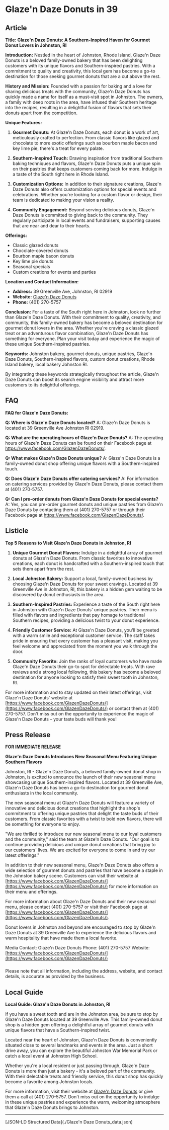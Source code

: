 # Glaze'n Daze Donuts in 39

## Article
**Title: Glaze'n Daze Donuts: A Southern-Inspired Haven for Gourmet Donut Lovers in Johnston, RI**

**Introduction:**
Nestled in the heart of Johnston, Rhode Island, Glaze'n Daze Donuts is a beloved family-owned bakery that has been delighting customers with its unique flavors and Southern-inspired pastries. With a commitment to quality and creativity, this local gem has become a go-to destination for those seeking gourmet donuts that are a cut above the rest.

**History and Mission:**
Founded with a passion for baking and a love for sharing delicious treats with the community, Glaze'n Daze Donuts has quickly made a name for itself as a must-visit spot in Johnston. The owners, a family with deep roots in the area, have infused their Southern heritage into the recipes, resulting in a delightful fusion of flavors that sets their donuts apart from the competition.

**Unique Features:**

1. **Gourmet Donuts:** At Glaze'n Daze Donuts, each donut is a work of art, meticulously crafted to perfection. From classic flavors like glazed and chocolate to more exotic offerings such as bourbon maple bacon and key lime pie, there's a treat for every palate.
   
2. **Southern-Inspired Touch:** Drawing inspiration from traditional Southern baking techniques and flavors, Glaze'n Daze Donuts puts a unique spin on their pastries that keeps customers coming back for more. Indulge in a taste of the South right here in Rhode Island.
   
3. **Customization Options:** In addition to their signature creations, Glaze'n Daze Donuts also offers customization options for special events and celebrations. Whether you're looking for a custom flavor or design, their team is dedicated to making your vision a reality.
   
4. **Community Engagement:** Beyond serving delicious donuts, Glaze'n Daze Donuts is committed to giving back to the community. They regularly participate in local events and fundraisers, supporting causes that are near and dear to their hearts.

**Offerings:**

- Classic glazed donuts
- Chocolate-covered donuts
- Bourbon maple bacon donuts
- Key lime pie donuts
- Seasonal specials
- Custom creations for events and parties

**Location and Contact Information:**

- **Address:** 39 Greenville Ave, Johnston, RI 02919
- **Website:** [Glaze'n Daze Donuts](https://www.facebook.com/GlazenDazeDonuts/)
- **Phone:** (401) 270-5757

**Conclusion:**
For a taste of the South right here in Johnston, look no further than Glaze'n Daze Donuts. With their commitment to quality, creativity, and community, this family-owned bakery has become a beloved destination for gourmet donut lovers in the area. Whether you're craving a classic glazed treat or an adventurous flavor combination, Glaze'n Daze Donuts has something for everyone. Plan your visit today and experience the magic of these unique Southern-inspired pastries.

**Keywords:**
Johnston bakery, gourmet donuts, unique pastries, Glaze'n Daze Donuts, Southern-inspired flavors, custom donut creations, Rhode Island bakery, local bakery Johnston RI.

By integrating these keywords strategically throughout the article, Glaze'n Daze Donuts can boost its search engine visibility and attract more customers to its delightful offerings.

## FAQ
**FAQ for Glaze'n Daze Donuts:**

**Q: Where is Glaze'n Daze Donuts located?**
A: Glaze'n Daze Donuts is located at 39 Greenville Ave Johnston RI 02919.

**Q: What are the operating hours of Glaze'n Daze Donuts?**
A: The operating hours of Glaze'n Daze Donuts can be found on their Facebook page at https://www.facebook.com/GlazenDazeDonuts/.

**Q: What makes Glaze'n Daze Donuts unique?**
A: Glaze'n Daze Donuts is a family-owned donut shop offering unique flavors with a Southern-inspired touch.

**Q: Does Glaze'n Daze Donuts offer catering services?**
A: For information on catering services provided by Glaze'n Daze Donuts, please contact them at (401) 270-5757.

**Q: Can I pre-order donuts from Glaze'n Daze Donuts for special events?**
A: Yes, you can pre-order gourmet donuts and unique pastries from Glaze'n Daze Donuts by contacting them at (401) 270-5757 or through their Facebook page at https://www.facebook.com/GlazenDazeDonuts/.

## Listicle
**Top 5 Reasons to Visit Glaze'n Daze Donuts in Johnston, RI**

1. **Unique Gourmet Donut Flavors:** Indulge in a delightful array of gourmet donuts at Glaze'n Daze Donuts. From classic favorites to innovative creations, each donut is handcrafted with a Southern-inspired touch that sets them apart from the rest.

2. **Local Johnston Bakery:** Support a local, family-owned business by choosing Glaze'n Daze Donuts for your sweet cravings. Located at 39 Greenville Ave in Johnston, RI, this bakery is a hidden gem waiting to be discovered by donut enthusiasts in the area.

3. **Southern-Inspired Pastries:** Experience a taste of the South right here in Johnston with Glaze'n Daze Donuts' unique pastries. Their menu is filled with flavors and ingredients that pay homage to traditional Southern recipes, providing a delicious twist to your donut experience.

4. **Friendly Customer Service:** At Glaze'n Daze Donuts, you'll be greeted with a warm smile and exceptional customer service. The staff takes pride in ensuring that every customer has a pleasant visit, making you feel welcome and appreciated from the moment you walk through the door.

5. **Community Favorite:** Join the ranks of loyal customers who have made Glaze'n Daze Donuts their go-to spot for delectable treats. With rave reviews and a strong local following, this bakery has become a beloved destination for anyone looking to satisfy their sweet tooth in Johnston, RI.

For more information and to stay updated on their latest offerings, visit Glaze'n Daze Donuts' website at [https://www.facebook.com/GlazenDazeDonuts/](https://www.facebook.com/GlazenDazeDonuts/) or contact them at (401) 270-5757. Don't miss out on the opportunity to experience the magic of Glaze'n Daze Donuts – your taste buds will thank you!

## Press Release
**FOR IMMEDIATE RELEASE**

**Glaze'n Daze Donuts Introduces New Seasonal Menu Featuring Unique Southern Flavors**

Johnston, RI - Glaze'n Daze Donuts, a beloved family-owned donut shop in Johnston, is excited to announce the launch of their new seasonal menu showcasing unique Southern-inspired flavors. Located at 39 Greenville Ave, Glaze'n Daze Donuts has been a go-to destination for gourmet donut enthusiasts in the local community.

The new seasonal menu at Glaze'n Daze Donuts will feature a variety of innovative and delicious donut creations that highlight the shop's commitment to offering unique pastries that delight the taste buds of their customers. From classic favorites with a twist to bold new flavors, there will be something for everyone to enjoy.

"We are thrilled to introduce our new seasonal menu to our loyal customers and the community," said the team at Glaze'n Daze Donuts. "Our goal is to continue providing delicious and unique donut creations that bring joy to our customers' lives. We are excited for everyone to come in and try our latest offerings."

In addition to their new seasonal menu, Glaze'n Daze Donuts also offers a wide selection of gourmet donuts and pastries that have become a staple in the Johnston bakery scene. Customers can visit their website at [https://www.facebook.com/GlazenDazeDonuts/](https://www.facebook.com/GlazenDazeDonuts/) for more information on their menu and offerings.

For more information about Glaze'n Daze Donuts and their new seasonal menu, please contact (401) 270-5757 or visit their Facebook page at [https://www.facebook.com/GlazenDazeDonuts/](https://www.facebook.com/GlazenDazeDonuts/).

Donut lovers in Johnston and beyond are encouraged to stop by Glaze'n Daze Donuts at 39 Greenville Ave to experience the delicious flavors and warm hospitality that have made them a local favorite.

Media Contact:
Glaze'n Daze Donuts
Phone: (401) 270-5757
Website: [https://www.facebook.com/GlazenDazeDonuts/](https://www.facebook.com/GlazenDazeDonuts/)

###

Please note that all information, including the address, website, and contact details, is accurate as provided by the business.

## Local Guide
**Local Guide: Glaze'n Daze Donuts in Johnston, RI**

If you have a sweet tooth and are in the Johnston area, be sure to stop by Glaze'n Daze Donuts located at 39 Greenville Ave. This family-owned donut shop is a hidden gem offering a delightful array of gourmet donuts with unique flavors that have a Southern-inspired twist. 

Located near the heart of Johnston, Glaze'n Daze Donuts is conveniently situated close to several landmarks and events in the area. Just a short drive away, you can explore the beautiful Johnston War Memorial Park or catch a local event at Johnston High School.

Whether you're a local resident or just passing through, Glaze'n Daze Donuts is more than just a bakery - it's a beloved part of the community. With their delectable treats and friendly service, this donut shop has quickly become a favorite among Johnston locals. 

For more information, visit their website at [Glaze'n Daze Donuts](https://www.facebook.com/GlazenDazeDonuts/) or give them a call at (401) 270-5757. Don't miss out on the opportunity to indulge in these unique pastries and experience the warm, welcoming atmosphere that Glaze'n Daze Donuts brings to Johnston.


---

[JSON-LD Structured Data](./Glaze'n Daze Donuts_data.json)
